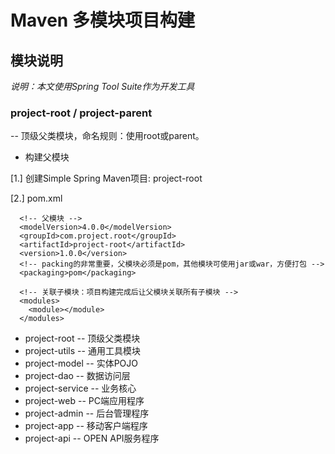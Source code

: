 # Maven 多模块项目构建

## 模块说明

_说明：本文使用Spring Tool Suite作为开发工具_

### project-root / project-parent

-- 顶级父类模块，命名规则：使用root或parent。

* 构建父模块

[1.] 创建Simple Spring Maven项目: project-root

[2.] pom.xml
```
  <!-- 父模块 -->
  <modelVersion>4.0.0</modelVersion>
  <groupId>com.project.root</groupId>
  <artifactId>project-root</artifactId>
  <version>1.0.0</version>
  <!-- packing的非常重要，父模块必须是pom，其他模块可使用jar或war，方便打包 -->
  <packaging>pom</packaging>
  
  <!-- 关联子模块：项目构建完成后让父模块关联所有子模块 -->
  <modules>
  	<module></module>
  </modules>
```

* project-root 		-- 顶级父类模块
* project-utils 	-- 通用工具模块
* project-model 	-- 实体POJO
* project-dao 		-- 数据访问层
* project-service 	-- 业务核心
* project-web 		-- PC端应用程序
* project-admin 	-- 后台管理程序
* project-app 		-- 移动客户端程序
* project-api 		-- OPEN API服务程序